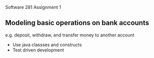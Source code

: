 

Software 281 Assignment 1
## Modeling basic operations on bank accounts

e.g. deposit, withdraw, and transfer money to another account

- Use java classses and constructs
- Test driven development
